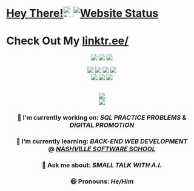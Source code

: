 # [Hey There!](https://jacksonrgoodman.github.io)<img src="https://user-images.githubusercontent.com/1303154/88677602-1635ba80-d120-11ea-84d8-d263ba5fc3c0.gif" width="28px" alt="hi">[![Website Status](https://img.shields.io/website?label=My%20Personal%20Website&up_message=Online!&url=https%3A%2F%2Fjacksonrgoodman.github.io)](https://jacksonrgoodman.github.io)
# Check Out My [linktr.ee/](https://linktr.ee/jacksonrgoodman)
<div>
<p align="center"><a href="https://www.linkedin.com/in/jacksonrgoodman/"><img src="https://img.shields.io/badge/-Linked%20In-0e76a8?style=flat&labelColor=0e76a8&logo=linkedin&logoColor=white" /></a> <a href="mailto:jacksonrgoodman@gmail.com"><img src="https://img.shields.io/badge/-jacksonrgoodman@gmail.com-c0392b?style=flat&labelColor=c0392b&logo=gmail&logoColor=white" /></a> <a href="https://dev.to/jacksonrgoodman/"><img src="https://img.shields.io/badge/-Jackson%20Goodman%20@%20DEV.to-%23323330.svg?style=flat&logo=dev-dot-to&logoColor=white" /></a> 
</a>

<p align="center"><img src="https://img.shields.io/badge/adobe%20photoshop%20-%2331A8FF.svg?&style=for-the-badge&logo=adobe%20photoshop&logoColor=white"/> <img src="https://img.shields.io/badge/adobe%20premiere%20-%231572B6.svg?&style=for-the-badge&logo=adobe%20premiere%20pro&logoColor=white"/> <img src="https://img.shields.io/badge/html5%20-%23E34F26.svg?&style=for-the-badge&logo=html5&logoColor=white"/> <img src="https://img.shields.io/badge/css3%20-%231572B6.svg?&style=for-the-badge&logo=css3&logoColor=white"/><br>
 <img src="https://img.shields.io/badge/node.js%20-%2343853D.svg?&style=for-the-badge&logo=node.js&logoColor=white"/> <img src="https://img.shields.io/badge/javascript%20-%23323330.svg?&style=for-the-badge&logo=javascript&logoColor=%23F7DF1E"/> <img src="https://img.shields.io/badge/git%20-%23F05033.svg?&style=for-the-badge&logo=git&logoColor=white"/> <br><br>
  </div>
<div>
  
  

<p align="center">
  
  <img align="center" src="https://github-readme-stats-sandy-five.vercel.app/api?username=jacksonrgoodman&theme=blue-green" />
 <br/>
 <img align="center" src="https://github-readme-stats-sandy-five.vercel.app/api/top-langs/?username=jacksonrgoodman&theme=blue-green&exclude_repo=PoKi-Practice,jacksonrgoodman.github.io&layout=compact" />

</p>

<!--
**jacksonrgoodman/jacksonrgoodman** is a ✨ _special_ ✨ repository because its `README.md` (this file) appears on your GitHub profile.

Here are some ideas to get you started:
-->


<h3 align="center">  🔭 I’m currently working on: <em>SQL PRACTICE PROBLEMS</em> & <em>DIGITAL PROMOTION</em> </h3>
<h3 align="center">  🌱 I’m currently learning: <em>BACK-END WEB DEVELOPMENT</em> <br/>@ <a href="https://nashvillesoftwareschool.com/"><em>NASHVILLE SOFTWARE SCHOOL</em></a></h3>
<h3 align="center">  💬 Ask me about: <em>SMALL TALK WITH A.I.</em> </h3>
<h3 align="center">  😄 Pronouns: <em>He/Him</em> </h3>


</div>
